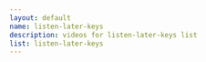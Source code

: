 ```yaml
--- 
layout: default
name: listen-later-keys
description: videos for listen-later-keys list
list: listen-later-keys
---
```


<div class="player">
<div id="player"><!-- "https://www.youtube.com/watch?v={{site.data.lists[page.list][0]}}" --></div>
</div>

